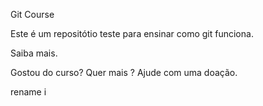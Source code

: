Git Course

Este é um repositótio teste para ensinar como git funciona.

Saiba mais.

Gostou do curso? Quer mais ? Ajude com uma doação.

rename i